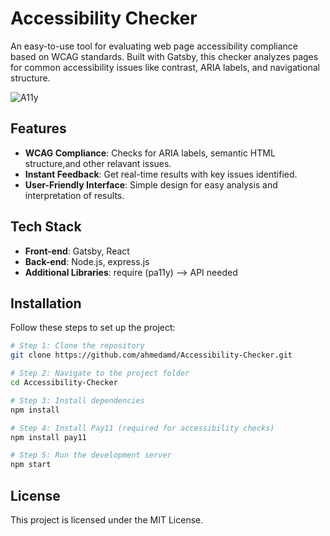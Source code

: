 # Accessibility Checker

An easy-to-use tool for evaluating web page accessibility compliance based on WCAG standards. Built with Gatsby, this checker analyzes pages for common accessibility issues like contrast, ARIA labels, and navigational structure.

![A11y ](https://github.com/user-attachments/assets/c362c43e-2f29-467f-a0eb-d03d6cd1df82)

## Features

- **WCAG Compliance**: Checks for ARIA labels, semantic HTML structure,and other relavant issues.
- **Instant Feedback**: Get real-time results with key issues identified.
- **User-Friendly Interface**: Simple design for easy analysis and interpretation of results.

## Tech Stack

- **Front-end**: Gatsby, React
- **Back-end**: Node.js, express.js
- **Additional Libraries**: require (pa11y) --> API needed

## Installation



Follow these steps to set up the project:

```bash
# Step 1: Clone the repository
git clone https://github.com/ahmedamd/Accessibility-Checker.git

# Step 2: Navigate to the project folder
cd Accessibility-Checker

# Step 3: Install dependencies
npm install

# Step 4: Install Pay11 (required for accessibility checks)
npm install pay11

# Step 5: Run the development server
npm start

```

## License

This project is licensed under the MIT License.


